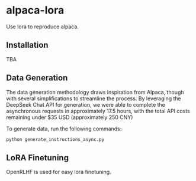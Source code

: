 # alpaca-lora
Use lora to reproduce alpaca.

## Installation
TBA

## Data Generation

The data generation methodology draws inspiration from Alpaca, though with several simplifications to streamline the process. By leveraging the DeepSeek Chat API for generation, we were able to complete the asynchronous requests in approximately 17.5 hours, with the total API costs remaining under $35 USD (approximately 250 CNY)

To generate data, run the following commands:
```python
python generate_instructions_async.py
```

## LoRA Finetuning

OpenRLHF is used for easy lora finetuning.
